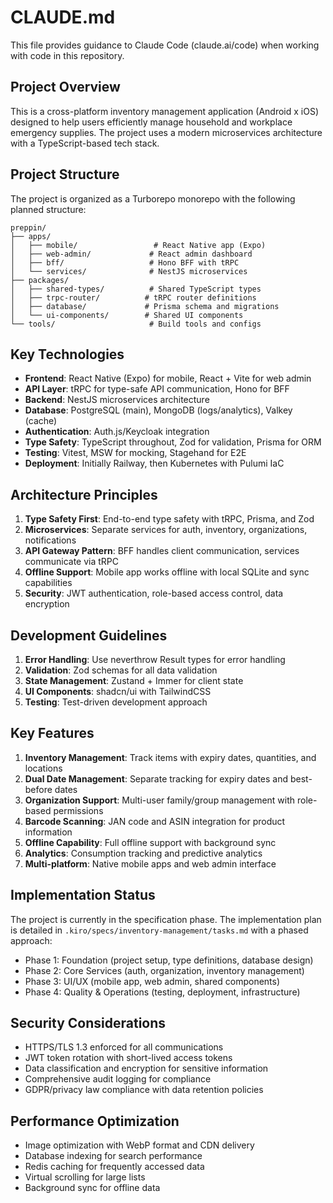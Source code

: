 # CLAUDE.md

This file provides guidance to Claude Code (claude.ai/code) when working with code in this repository.

## Project Overview

This is a cross-platform inventory management application (Android x iOS) designed to help users efficiently manage household and workplace emergency supplies. The project uses a modern microservices architecture with a TypeScript-based tech stack.

## Project Structure

The project is organized as a Turborepo monorepo with the following planned structure:

```
preppin/
├── apps/
│   ├── mobile/                 # React Native app (Expo)
│   ├── web-admin/             # React admin dashboard
│   ├── bff/                   # Hono BFF with tRPC
│   └── services/              # NestJS microservices
├── packages/
│   ├── shared-types/          # Shared TypeScript types
│   ├── trpc-router/          # tRPC router definitions
│   ├── database/             # Prisma schema and migrations
│   └── ui-components/        # Shared UI components
└── tools/                     # Build tools and configs
```

## Key Technologies

- **Frontend**: React Native (Expo) for mobile, React + Vite for web admin
- **API Layer**: tRPC for type-safe API communication, Hono for BFF
- **Backend**: NestJS microservices architecture
- **Database**: PostgreSQL (main), MongoDB (logs/analytics), Valkey (cache)
- **Authentication**: Auth.js/Keycloak integration
- **Type Safety**: TypeScript throughout, Zod for validation, Prisma for ORM
- **Testing**: Vitest, MSW for mocking, Stagehand for E2E
- **Deployment**: Initially Railway, then Kubernetes with Pulumi IaC

## Architecture Principles

1. **Type Safety First**: End-to-end type safety with tRPC, Prisma, and Zod
2. **Microservices**: Separate services for auth, inventory, organizations, notifications
3. **API Gateway Pattern**: BFF handles client communication, services communicate via tRPC
4. **Offline Support**: Mobile app works offline with local SQLite and sync capabilities
5. **Security**: JWT authentication, role-based access control, data encryption

## Development Guidelines

1. **Error Handling**: Use neverthrow Result types for error handling
2. **Validation**: Zod schemas for all data validation
3. **State Management**: Zustand + Immer for client state
4. **UI Components**: shadcn/ui with TailwindCSS
5. **Testing**: Test-driven development approach

## Key Features

1. **Inventory Management**: Track items with expiry dates, quantities, and locations
2. **Dual Date Management**: Separate tracking for expiry dates and best-before dates
3. **Organization Support**: Multi-user family/group management with role-based permissions
4. **Barcode Scanning**: JAN code and ASIN integration for product information
5. **Offline Capability**: Full offline support with background sync
6. **Analytics**: Consumption tracking and predictive analytics
7. **Multi-platform**: Native mobile apps and web admin interface

## Implementation Status

The project is currently in the specification phase. The implementation plan is detailed in `.kiro/specs/inventory-management/tasks.md` with a phased approach:

- Phase 1: Foundation (project setup, type definitions, database design)
- Phase 2: Core Services (auth, organization, inventory management)
- Phase 3: UI/UX (mobile app, web admin, shared components)
- Phase 4: Quality & Operations (testing, deployment, infrastructure)

## Security Considerations

- HTTPS/TLS 1.3 enforced for all communications
- JWT token rotation with short-lived access tokens
- Data classification and encryption for sensitive information
- Comprehensive audit logging for compliance
- GDPR/privacy law compliance with data retention policies

## Performance Optimization

- Image optimization with WebP format and CDN delivery
- Database indexing for search performance
- Redis caching for frequently accessed data
- Virtual scrolling for large lists
- Background sync for offline data
